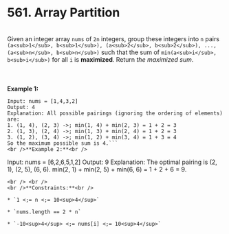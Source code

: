 # 561. Array Partition

<br />Given an integer array `nums` of `2n` integers, group these integers into `n` pairs `(a<sub>1</sub>, b<sub>1</sub>), (a<sub>2</sub>, b<sub>2</sub>), ..., (a<sub>n</sub>, b<sub>n</sub>)` such that the sum of `min(a<sub>i</sub>, b<sub>i</sub>)` for all `i` is **maximized**. Return<em> the maximized sum</em>.<br />
<br /> <br />
<br />**Example 1:**<br />
```
Input: nums = [1,4,3,2]
Output: 4
Explanation: All possible pairings (ignoring the ordering of elements) are:
1. (1, 4), (2, 3) ->; min(1, 4) + min(2, 3) = 1 + 2 = 3
2. (1, 3), (2, 4) ->; min(1, 3) + min(2, 4) = 1 + 2 = 3
3. (1, 2), (3, 4) ->; min(1, 2) + min(3, 4) = 1 + 3 = 4
So the maximum possible sum is 4.```
<br />**Example 2:**<br />
```
Input: nums = [6,2,6,5,1,2]
Output: 9
Explanation: The optimal pairing is (2, 1), (2, 5), (6, 6). min(2, 1) + min(2, 5) + min(6, 6) = 1 + 2 + 6 = 9.
```
<br /> <br />
<br />**Constraints:**<br />

* `1 <;= n <;= 10<sup>4</sup>`

* `nums.length == 2 * n`

* `-10<sup>4</sup> <;= nums[i] <;= 10<sup>4</sup>`